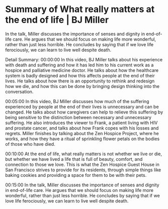 # Summary of What really matters at the end of life | BJ Miller

In the talk, Miller discusses the importance of senses and dignity in end-of-life care. He argues that we should focus on making life more wonderful, rather than just less horrible. He concludes by saying that if we love life ferociously, we can learn to live well despite death.

Detail Summary: 
00:00:00
In this video, BJ Miller talks about his experience with death and suffering and how it has led him to his current work as a hospice and palliative medicine doctor. He talks about how the healthcare system is badly designed and how this affects people at the end of their lives. He talks about how there is an opportunity to rethink and redesign how we die, and how this can be done by bringing design thinking into the conversation.

00:05:00
In this video, BJ Miller discusses how much of the suffering experienced by people at the end of their lives is unnecessary and can be changed. He talks about how caregivers can help to relieve this suffering by being sensitive to the distinction between necessary and unnecessary suffering. He also introduces the viewer to Frank, a patient living with HIV and prostate cancer, and talks about how Frank copes with his losses and regrets. Miller finishes by talking about the Zen Hospice Project, where he works, and how they have a ritual of sprinkling flower petals on the bodies of those who have died.

00:10:00
At the end of life, what really matters is not whether we live or die, but whether we have lived a life that is full of beauty, comfort, and connection to those we love. This is what the Zen Hospice Guest House in San Francisco strives to provide for its residents, through simple things like baking cookies and providing a space for them to be with their pets.

00:15:00
In the talk, Miller discusses the importance of senses and dignity in end-of-life care. He argues that we should focus on making life more wonderful, rather than just less horrible. He concludes by saying that if we love life ferociously, we can learn to live well despite death.

